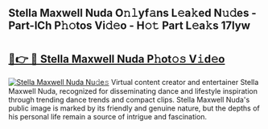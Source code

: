 ## Stella Maxwell Nuda O𝚗𝚕yf𝚊ns L𝚎a𝚔ed N𝚞𝚍es - Part-lCh P𝚑𝚘tos Vi𝚍𝚎o - H𝚘𝚝 Part L𝚎a𝚔s 17Iyw

# <h2><a href="http://kfejxnb.oniu.top/?m=Stella+Maxwell+Nuda">🔗👉 🔴 Stella Maxwell Nuda P𝚑ot𝚘𝚜 V𝚒d𝚎o</a></h2>

[![Stella Maxwell Nuda Nu𝚍e𝚜](https://i.imgur.com/0qMVB7G.gif)](http://kfejxnb.oniu.top/?m=Stella+Maxwell+Nuda)
Virtual content creator and entertainer Stella Maxwell Nuda, recognized for disseminating dance and lifestyle inspiration through trending dance trends and compact clips. Stella Maxwell Nuda's public image is marked by its friendly and genuine nature, but the depths of his personal life remain a source of intrigue and fascination.  
